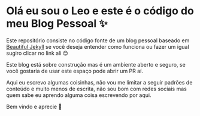 # Olá eu sou o Leo e este é o código do meu Blog Pessoal ✨

Este repositório consiste no código fonte de um blog pessoal baseado em [Beautiful Jekyll](https://github.com/daattali/beautiful-jekyll) se você deseja entender como funciona ou fazer um igual sugiro clicar no link ali 😊


Este blog está sobre construção mas é um ambiente aberto e seguro, se você gostaria de usar este espaço pode abrir um PR aí. 


Aqui eu escrevo algumas coisinhas, não vou me limitar a seguir padrões de conteúdo e muito menos de escrita, não sou bom com redes sociais mas quem sabe eu aprendo alguma coisa escrevendo por aqui.

Bem vindo e aprecie 🍻


